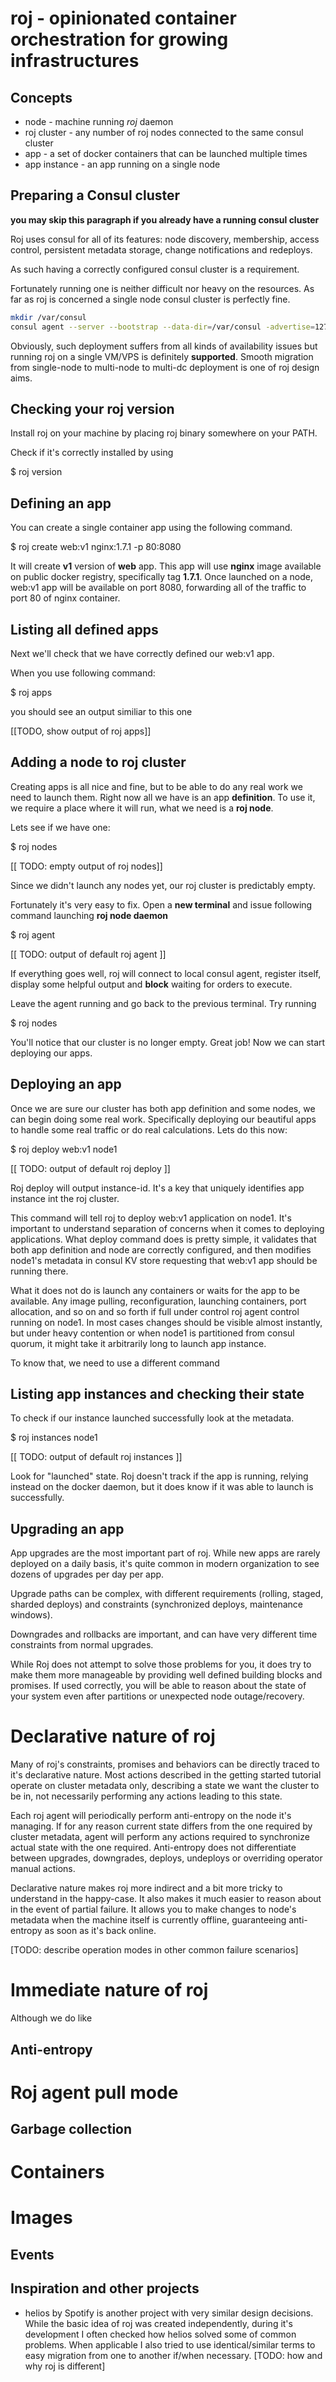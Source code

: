 # roj - opinionated container orchestration for growing infrastructures


## Concepts

* node - machine running *roj* daemon 
* roj cluster - any number of roj nodes connected to the same consul cluster
* app - a set of docker containers that can be launched multiple times 
* app instance - an app running on a single node


## Preparing a Consul cluster 

__you may skip this paragraph if you already have a running consul cluster__

Roj uses consul for all of its features: node discovery, membership, access control, persistent metadata storage, change notifications and redeploys.

As such having a correctly configured consul cluster is a requirement. 

Fortunately running one is neither difficult nor heavy on the resources. As far as roj is concerned a single node consul cluster is perfectly fine. 

```bash
mkdir /var/consul
consul agent --server --bootstrap --data-dir=/var/consul -advertise=127.0.0.1
```

Obviously, such deployment suffers from all kinds of availability issues but running roj on a single VM/VPS is definitely **supported**.  Smooth migration from single-node to multi-node to multi-dc deployment is one of roj design aims. 

## Checking your roj version

Install roj on your machine by placing roj binary somewhere on your PATH.  

Check if it's correctly installed by using 

$ roj version



## Defining an app

You can create a single container app using the following command.

$ roj create web:v1 nginx:1.7.1 -p 80:8080 

It will create **v1** version of **web** app. This app will use **nginx** image available on public docker registry, specifically tag **1.7.1**.  Once launched on a node, web:v1 app will be available on port 8080, forwarding all of the traffic to port 80 of nginx container.

## Listing all defined apps

Next we'll check that we have correctly defined our web:v1 app. 

When you use following command:

$ roj apps

you should see an output similiar to this one

[[TODO, show output of roj apps]]


## Adding a node to roj cluster

Creating apps is all nice and fine, but to be able to do any real work we need to launch them. Right now all we have is an app __definition__. To use it, we require a place where it will run, what we need is a **roj node**.

Lets see if we have one:

$ roj nodes

[[ TODO: empty output of roj nodes]]

Since we didn't launch any nodes yet, our roj cluster is predictably empty.

Fortunately it's very easy to fix. Open a **new terminal** and issue following command launching **roj node daemon**

$ roj agent

[[ TODO: output of default roj agent ]]

If everything goes well, roj will connect to local consul agent, register itself, display some helpful output and **block** waiting for orders to execute.

Leave the agent running and go back to the previous terminal. Try running   

$ roj nodes 

You'll notice that our cluster is no longer empty. Great job! Now we can start deploying our apps.


## Deploying an app

Once we are sure our cluster has both app definition and some nodes, we can begin doing some real work. Specifically deploying our beautiful apps to handle some real traffic or do real calculations. Lets do this now:

$ roj deploy web:v1 node1

[[ TODO: output of default roj deploy ]]

Roj deploy will output instance-id. It's a key that uniquely identifies app instance int the roj cluster.


This command will tell roj to deploy web:v1 application on node1. It's important to understand separation of concerns when it comes to deploying applications. What deploy command does is pretty simple, it validates that both app definition and node are correctly configured, and then modifies node1's metadata in consul KV store requesting that web:v1 app should be running there.

What it does not do is launch any containers or waits for the app to be available. Any image pulling, reconfiguration, launching containers, port allocation, and so on and so forth if full under control roj agent control running on node1. In most cases changes should be visible almost instantly, but under heavy contention or when node1 is partitioned from consul quorum, it might take it arbitrarily long to launch app instance.

To know that, we need to use a different command

## Listing app instances and checking their state

To check if our instance launched successfully look at the metadata.

$ roj instances node1

[[ TODO: output of default roj instances ]]

Look for "launched" state. Roj doesn't track if the app is running, relying instead on the docker daemon, but it does know if it was able to launch is successfully.


## Upgrading an app


App upgrades are the most important part of roj. While new apps are rarely deployed on a daily basis, it's quite common in modern organization to see dozens of upgrades per day per app.

Upgrade paths can be complex, with different requirements (rolling, staged, sharded deploys) and constraints (synchronized deploys, maintenance windows).

Downgrades and rollbacks are important, and can have very different time constraints from normal upgrades. 

While Roj does not attempt to solve those problems for you, it does try to make them more manageable by providing well defined building blocks and promises. If used correctly, you will be able to reason about the state of your system even after partitions or unexpected node outage/recovery. 

# Declarative nature of roj

Many of roj's constraints, promises and behaviors can be directly traced to it's declarative nature. Most actions described in the getting started tutorial operate on cluster metadata only, describing a state we want the cluster to be in, not necessarily performing any actions leading to this state. 

Each roj agent will periodically perform anti-entropy on the node it's managing. If for any reason current state differs from the one required by cluster metadata, agent will perform any actions required to synchronize actual state with the one required. Anti-entropy does not differentiate between upgrades, downgrades, deploys, undeploys or overriding operator manual actions. 

Declarative nature makes roj more indirect and a bit more tricky to understand in the happy-case. It also makes it much easier to reason about in the event of partial failure. It allows you to make changes to node's metadata when the machine itself is currently offline, guaranteeing anti-entropy as soon as it's back online.

[TODO: describe operation modes in other common failure scenarios]

# Immediate nature of roj

Although we do like 





## Anti-entropy
# Roj agent pull mode

## Garbage collection
# Containers
# Images

## Events




## Inspiration and other projects

* helios by Spotify is another project with very similar design decisions. While the basic idea of roj was created independently, during it's development I often checked how helios solved some of common problems. When applicable I also tried to use identical/similar terms to easy migration from one to another if/when necessary. [TODO: how and why roj is different]
